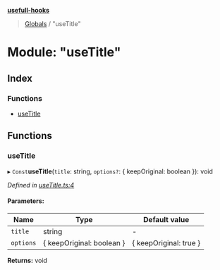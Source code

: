 **[usefull-hooks](../README.md)**

> [Globals](../README.md) / "useTitle"

# Module: "useTitle"

## Index

### Functions

* [useTitle](_usetitle_.md#usetitle)

## Functions

### useTitle

▸ `Const`**useTitle**(`title`: string, `options?`: { keepOriginal: boolean  }): void

*Defined in [useTitle.ts:4](https://github.com/FujiHaruka/usefull-hooks/blob/master/src/useTitle.ts#L4)*

#### Parameters:

Name | Type | Default value |
------ | ------ | ------ |
`title` | string | - |
`options` | { keepOriginal: boolean  } | { keepOriginal: true } |

**Returns:** void
